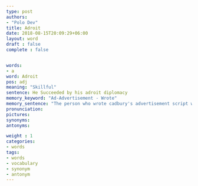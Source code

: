 ```yaml
---
type: post
authors:
- "Polo Dev"
title: Adroit
date: 2018-08-15T20:09:29+06:00
layout: word
draft : false
complete : false


words:
- a
word: Adroit
pos: adj
meaning: "Skillful"
sentence: He Succeeded by his adroit diplomacy
memory_keyword: "Ad-Advertisement - Wrote"
memory_sentence: "The person who wrote cadbury's advertisement script was very skillful."
pronunciation:
pictures:
synonyms:
antonyms:

weight : 1
categories:
- words
tags:
- words
- vocabulary
- synonym
- antonym
---
```

